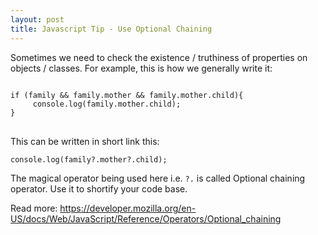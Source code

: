 ```yaml
---
layout: post
title: Javascript Tip - Use Optional Chaining
---
```


Sometimes we need to check the existence / truthiness of properties on objects / classes. For example, this is how we generally write it:

<pre>
<code>
if (family && family.mother && family.mother.child){
     console.log(family.mother.child);
}
</code>
</pre>


This can be written in short link this:

`console.log(family?.mother?.child);`

The magical operator being used here i.e. `?.` is called Optional chaining operator. Use it to shortify your code base.

Read more: https://developer.mozilla.org/en-US/docs/Web/JavaScript/Reference/Operators/Optional_chaining